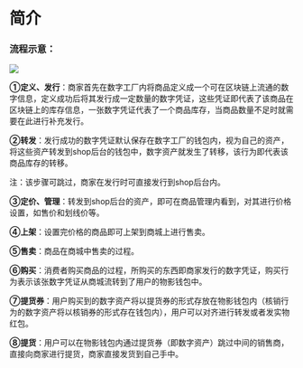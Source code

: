 # 简介

### 流程示意：

![](http://md.stringon.com/img/%7Bfilename%7D%7B.suffix%7D20200910180302.png)

**①定义、发行**：商家首先在数字工厂内将商品定义成一个可在区块链上流通的数字信息，定义成功后将其发行成一定数量的数字凭证，这些凭证即代表了该商品在区块链上的库存信息，一张数字凭证代表了一个商品库存，当商品数量不足时就需要在此进行补充发行。

**②转发**：发行成功的数字凭证默认保存在数字工厂的钱包内，视为自己的资产，将这些资产转发到shop后台的钱包中，数字资产就发生了转移，该行为即代表该商品库存的转移。

注：该步骤可跳过，商家在发行时可直接发行到shop后台内。

**③定价、管理**：转发到shop后台的资产，即可在商品管理内看到，对其进行价格设置，如售价和划线价等。

**④上架**：设置完价格的商品即可上架到商城上进行售卖。

**⑤售卖**：商品在商城中售卖的过程。

**⑥购买**：消费者购买商品的过程，所购买的东西即商家发行的数字凭证，购买行为表示该张数字凭证从商城流转到了用户的物影钱包中。

**⑦提货券**：用户购买到的数字资产将以提货券的形式存放在物影钱包内（核销行为的数字资产将以核销券的形式存在钱包内），用户可以对齐进行转发或者发实物红包。

**⑧提货**：用户可以在物影钱包内通过提货券（即数字资产）跳过中间的销售商，直接向商家进行提货，商家直接发货到自己手中。